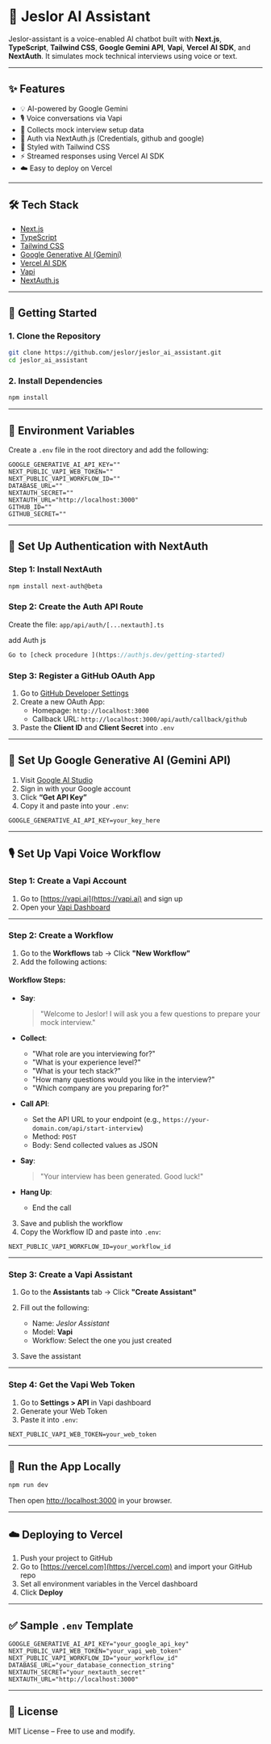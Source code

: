 # 🤖 Jeslor AI Assistant

Jeslor-assistant is a voice-enabled AI chatbot built with **Next.js**, **TypeScript**, **Tailwind CSS**, **Google Gemini API**, **Vapi**, **Vercel AI SDK**, and **NextAuth**. It simulates mock technical interviews using voice or text.

---

## ✨ Features

- 💡 AI-powered by Google Gemini
- 🎙️ Voice conversations via Vapi
- 🧠 Collects mock interview setup data
- 🔐 Auth via NextAuth.js (Credentials, github and google)
- 🎨 Styled with Tailwind CSS
- ⚡ Streamed responses using Vercel AI SDK
- ☁️ Easy to deploy on Vercel

---

## 🛠️ Tech Stack

- [Next.js](https://nextjs.org/)
- [TypeScript](https://www.typescriptlang.org/)
- [Tailwind CSS](https://tailwindcss.com/)
- [Google Generative AI (Gemini)](https://ai.google.dev/)
- [Vercel AI SDK](https://vercel.com/docs/ai)
- [Vapi](https://vapi.ai/)
- [NextAuth.js](https://next-auth.js.org/)

---

## 🚀 Getting Started

### 1. Clone the Repository

```bash
git clone https://github.com/jeslor/jeslor_ai_assistant.git
cd jeslor_ai_assistant
```

### 2. Install Dependencies

```bash
npm install
```

---

## 📄 Environment Variables

Create a `.env` file in the root directory and add the following:

```env
GOOGLE_GENERATIVE_AI_API_KEY=""
NEXT_PUBLIC_VAPI_WEB_TOKEN=""
NEXT_PUBLIC_VAPI_WORKFLOW_ID=""
DATABASE_URL=""
NEXTAUTH_SECRET=""
NEXTAUTH_URL="http://localhost:3000"
GITHUB_ID=""
GITHUB_SECRET=""
```

---

## 🔐 Set Up Authentication with NextAuth

### Step 1: Install NextAuth

```bash
npm install next-auth@beta
```

### Step 2: Create the Auth API Route

Create the file: `app/api/auth/[...nextauth].ts`

add Auth js

```ts
Go to [check procedure ](https://authjs.dev/getting-started)
```

### Step 3: Register a GitHub OAuth App

1. Go to [GitHub Developer Settings](https://github.com/settings/developers)
2. Create a new OAuth App:
   - Homepage: `http://localhost:3000`
   - Callback URL: `http://localhost:3000/api/auth/callback/github`
3. Paste the **Client ID** and **Client Secret** into `.env`

---

## 🧠 Set Up Google Generative AI (Gemini API)

1. Visit [Google AI Studio](https://makersuite.google.com/app/apikey)
2. Sign in with your Google account
3. Click **“Get API Key”**
4. Copy it and paste into your `.env`:

```env
GOOGLE_GENERATIVE_AI_API_KEY=your_key_here
```

---

## 🎙️ Set Up Vapi Voice Workflow

### Step 1: Create a Vapi Account

1. Go to [https://vapi.ai](https://vapi.ai) and sign up
2. Open your [Vapi Dashboard](https://app.vapi.ai/dashboard)

---

### Step 2: Create a Workflow

1. Go to the **Workflows** tab → Click **"New Workflow"**
2. Add the following actions:

#### Workflow Steps:

- **Say**:

  > "Welcome to Jeslor! I will ask you a few questions to prepare your mock interview."

- **Collect**:

  - "What role are you interviewing for?"
  - "What is your experience level?"
  - "What is your tech stack?"
  - "How many questions would you like in the interview?"
  - "Which company are you preparing for?"

- **Call API**:

  - Set the API URL to your endpoint (e.g., `https://your-domain.com/api/start-interview`)
  - Method: `POST`
  - Body: Send collected values as JSON

- **Say**:

  > "Your interview has been generated. Good luck!"

- **Hang Up**:
  - End the call

3. Save and publish the workflow
4. Copy the Workflow ID and paste into `.env`:

```env
NEXT_PUBLIC_VAPI_WORKFLOW_ID=your_workflow_id
```

---

### Step 3: Create a Vapi Assistant

1. Go to the **Assistants** tab → Click **"Create Assistant"**
2. Fill out the following:

   - Name: _Jeslor Assistant_
   - Model: **Vapi**
   - Workflow: Select the one you just created

3. Save the assistant

---

### Step 4: Get the Vapi Web Token

1. Go to **Settings > API** in Vapi dashboard
2. Generate your Web Token
3. Paste it into `.env`:

```env
NEXT_PUBLIC_VAPI_WEB_TOKEN=your_web_token
```

---

## 🧪 Run the App Locally

```bash
npm run dev
```

Then open [http://localhost:3000](http://localhost:3000) in your browser.

---

## ☁️ Deploying to Vercel

1. Push your project to GitHub
2. Go to [https://vercel.com](https://vercel.com) and import your GitHub repo
3. Set all environment variables in the Vercel dashboard
4. Click **Deploy**

---

## ✅ Sample `.env` Template

```env
GOOGLE_GENERATIVE_AI_API_KEY="your_google_api_key"
NEXT_PUBLIC_VAPI_WEB_TOKEN="your_vapi_web_token"
NEXT_PUBLIC_VAPI_WORKFLOW_ID="your_workflow_id"
DATABASE_URL="your_database_connection_string"
NEXTAUTH_SECRET="your_nextauth_secret"
NEXTAUTH_URL="http://localhost:3000"
```

---

## 📄 License

MIT License – Free to use and modify.
